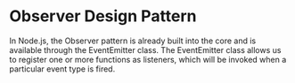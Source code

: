 # Observer Design Pattern 
In Node.js, the Observer pattern is already built into the core and is available through the EventEmitter class. The EventEmitter class allows us to register one or more functions as listeners, which will be invoked when a particular event type is fired.